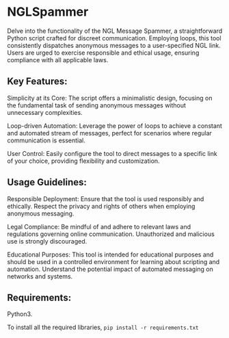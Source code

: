 # NGLSpammer
Delve into the functionality of the NGL Message Spammer, a straightforward Python script crafted for discreet communication. Employing loops, this tool consistently dispatches anonymous messages to a user-specified NGL link. Users are urged to exercise responsible and ethical usage, ensuring compliance with all applicable laws.

## Key Features:
Simplicity at its Core: The script offers a minimalistic design, focusing on the fundamental task of sending anonymous messages without unnecessary complexities.

Loop-driven Automation: Leverage the power of loops to achieve a constant and automated stream of messages, perfect for scenarios where regular communication is essential.

User Control: Easily configure the tool to direct messages to a specific link of your choice, providing flexibility and customization.

## Usage Guidelines:
Responsible Deployment: Ensure that the tool is used responsibly and ethically. Respect the privacy and rights of others when employing anonymous messaging.

Legal Compliance: Be mindful of and adhere to relevant laws and regulations governing online communication. Unauthorized and malicious use is strongly discouraged.

Educational Purposes: This tool is intended for educational purposes and should be used in a controlled environment for learning about scripting and automation. Understand the potential impact of automated messaging on networks and systems.

## Requirements:
Python3.

To install all the required libraries, 
```pip install -r requirements.txt```
